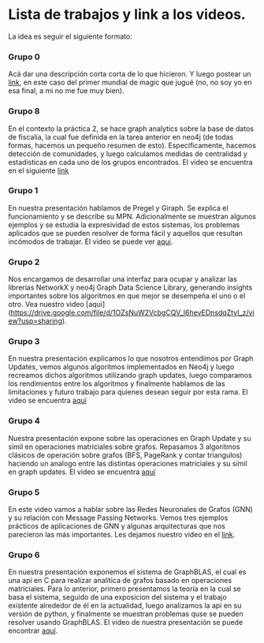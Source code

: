 # Lista de trabajos y link a los videos. 

La idea es seguir el siguiente formato: 

### Grupo 0
Acá dar una descripción corta corta de lo que hicieron. 
Y luego postear un [link](https://www.youtube.com/watch?v=wqBPpZV7oxw), en este caso del primer mundial de magic que jugué (no, no soy yo en esa final, a mi no me fue muy bien).  


### Grupo 8
En el contexto la práctica 2, se hace graph analytics sobre la base de datos de fiscalía, la cual fue definida en la tarea anterior en neo4j (de todas formas, hacemos un pequeño resumen de esto). Específicamente, hacemos detección de comunidades, y luego calculamos medidas de centralidad y estadísticas en cada uno de los grupos encontrados. El video se encuentra en el siguiente [link](https://drive.google.com/file/d/1Fj00wnr43pXVlld-8bZYshcKc38jMUev/view?usp=sharing)

### Grupo 1
En nuestra presentación hablamos de Pregel y Giraph. Se explica el funcionamiento y se describe su MPN. Adicionalmente se muestran algunos ejemplos y se estudia la expresividad de estos sistemas, los problemas aplicados que se pueden resolver de forma fácil y aquellos que resultan incómodos de trabajar.
El video se puede ver [aqui](https://drive.google.com/file/d/1bIWwE2ILeanWEGE5BxzgnFObrHQ_nA3-/view?usp=sharing).

### Grupo 2
Nos encargamos de desarrollar una interfaz para ocupar y analizar las librerías NetworkX y neo4j Graph Data Science Library, generando insights importantes sobre los algoritmos en que mejor se desempeña el uno o el otro. Vea nuestro video [aqui] (https://drive.google.com/file/d/1OZsNuW2VcbgCQV_I6hevEDnsdqZtyI_z/view?usp=sharing).

### Grupo 3
En nuestra presentación explicamos lo que nosotros entendimos por Graph Updates, vemos algunos algoritmos implementados en Neo4j y luego recreamos dichos algoritmos utilizando graph updates, luego comparamos los rendimientos entre los algoritmos y finalmente hablamos de las limitaciones y futuro trabajo para quienes desean seguir por esta rama. El video se encuentra [aquí](https://youtu.be/8qE18u-39BQ)

### Grupo 4

Nuestra presentación expone sobre las operaciones en Graph Update y su simil en operaciones matriciales sobre grafos. Repasamos 3 algoritmos clásicos  de operación sobre grafos (BFS, PageRank y contar triangulos) haciendo un analogo entre las distintas operaciones matriciales y su simil en graph updates. El video se encuentra [aquí](https://drive.google.com/file/d/1Z3oZ9JpvqUr2-1n8ZMqGtWgM164y9VIj/view?usp=sharing)

### Grupo 5
En este video vamos a hablar sobre las Redes Neuronales de Grafos (GNN) y su relación con Message Passing Networks. Vemos tres ejemplos prácticos de aplicaciones de GNN y algunas arquitecturas que nos parecieron las más importantes. Les dejamos nuestro video en el [link](https://drive.google.com/file/d/1BBmg0WwsDSmXk6j7HDAWoC_hAV7tXpyK/view?usp=sharing).

### Grupo 6
En nuestra presentación exponemos el sistema de GraphBLAS, el cual es una api en C para realizar analítica de grafos basado en operaciones matriciales. Para lo anterior, primero presentamos la teoría en la cual se basa el sistema, seguido de una exposicion del sistema y el trabajo existente alrededor de él en la actualidad, luego analizamos la api en su versión de python, y finalmente se muestran problemas quse se pueden resolver usando GraphBLAS. El video de nuestra presentación se puede encontrar [aquí](https://drive.google.com/file/d/1Pqgi6aiJxfyTbrkq-yXNStoAmxuR9FNl/view?usp=sharing).
